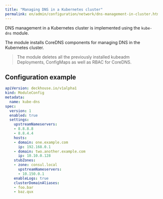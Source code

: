 ```yaml
---
title: "Managing DNS in a Kubernetes cluster"
permalink: en/admin/configuration/network/dns-management-in-cluster.html
---
```


DNS management in a Kubernetes cluster is implemented using the `kube-dns` module.

<!-- Transferred with minor modifications from https://deckhouse.io/products/kubernetes-platform/documentation/latest/modules/kube-dns/ -->

The module installs CoreDNS components for managing DNS in the Kubernetes cluster.

> The module deletes all the previously installed kubeadm Deployments, ConfigMaps as well as RBAC for CoreDNS.

<!-- Transferred with minor modifications from https://deckhouse.io/products/kubernetes-platform/documentation/latest/modules/kube-dns/ -->

## Configuration example

```yaml
apiVersion: deckhouse.io/v1alpha1
kind: ModuleConfig
metadata:
  name: kube-dns
spec:
  version: 1
  enabled: true
  settings:
    upstreamNameservers:
    - 8.8.8.8
    - 8.8.4.4
    hosts:
    - domain: one.example.com
      ip: 192.168.0.1
    - domain: two.another.example.com
      ip: 10.10.0.128
    stubZones:
    - zone: consul.local
      upstreamNameservers:
      - 10.150.0.1
    enableLogs: true
    clusterDomainAliases:
    - foo.bar
    - baz.qux

```
